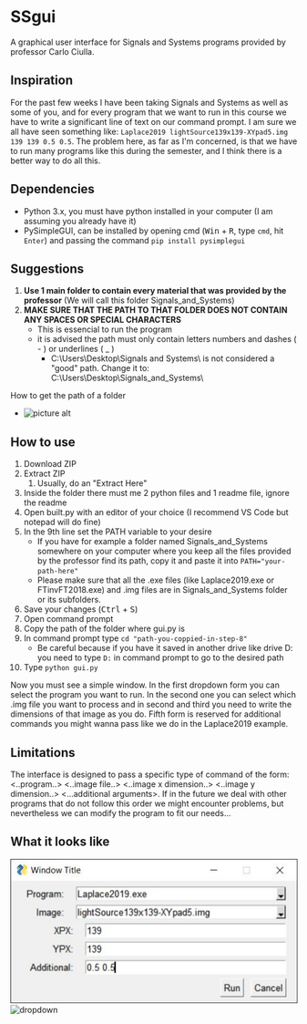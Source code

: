 # SSgui
A graphical user interface for Signals and Systems programs provided by professor Carlo Ciulla.

## Inspiration
For the past few weeks I have been taking Signals and Systems as well as some of you, and for every program
that we want to run in this course we have to write a significant line of text on our command prompt. 
I am sure we all have seen something like: `Laplace2019 lightSource139x139-XYpad5.img 139 139 0.5 0.5`.
The problem here, as far as I'm concerned, is that we have to run many programs like this during the semester, and I think
there is a better way to do all this.
## Dependencies
- Python 3.x, you must have python installed in your computer (I am assuming you already have it)
- PySimpleGUI, can be installed by opening cmd (<kbd>Win</kbd> + <kbd>R</kbd>, type `cmd`, hit `Enter`) and passing the command `pip install pysimplegui`
## Suggestions
1. __Use 1 main folder to contain every material that was provided by the professor__ (We will call this folder Signals_and_Systems)
2. __MAKE SURE THAT THE PATH TO THAT FOLDER DOES NOT CONTAIN ANY SPACES OR SPECIAL CHARACTERS__
    - This is essencial to run the program
    - it is advised the path must only contain letters numbers and dashes ( - ) or underlines ( _ )
        - C:\Users\Desktop\Signals and Systems\  is not considered a "good" path. Change it to: C:\Users\Desktop\Signals_and_Systems\

How to get the path of a folder
- ![picture alt](https://www.howtogeek.com/wp-content/uploads/2013/03/01_getting_directory_for_default.png "How to get path of a folder")
## How to use
1. Download ZIP 
2. Extract ZIP 
    1. Usually, do an "Extract Here"
3. Inside the folder there must me 2 python files and 1 readme file, ignore the readme
4. Open built.py with an editor of your choice (I recommend VS Code but notepad will do fine)
5. In the 9th line set the PATH variable to your desire
    - If you have for example a folder named Signals_and_Systems somewhere on your computer where you keep all the files provided by the professor
    find its path, copy it and paste it into `PATH="your-path-here"`
    - Please make sure that all the .exe files (like Laplace2019.exe or FTinvFT2018.exe) and .img files are in Signals_and_Systems folder or its subfolders.
6. Save your changes (<kbd>Ctrl</kbd> + <kbd>S</kbd>)
7. Open command prompt
8. Copy the path of the folder where gui.py is
9. In command prompt type `cd "path-you-coppied-in-step-8"`
    - Be careful because if you have it saved in another drive like drive D: you need to type `D:` in command prompt to go to the desired path
10. Type `python gui.py`

Now you must see a simple window. In the first dropdown form you can select the program you want to run. In the second one you can select which .img file you want to process
and in second and third you need to write the dimensions of that image as you do. Fifth form is reserved for additional commands you might wanna pass like we do in the Laplace2019 example.
## Limitations
The interface is designed to pass a specific type of command of the form: <..program..> <..image file..> <..image x dimension..> <..image y dimension..> <...additional arguments>.
If in the future we deal with other programs that do not follow this order we might encounter problems, but nevertheless we can modify the program to fit our needs...
## What it looks like
![App](images/App.JPG)
![dropdown](images/dropdown.JPG)

